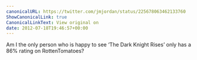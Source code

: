 ```yaml
---
canonicalURL: https://twitter.com/jmjordan/status/225678063462133760
ShowCanonicalLink: true
CanonicalLinkText: View original on
date: 2012-07-18T19:46:57+00:00
---
```

Am I the only person who is happy to see ‘The Dark Knight Rises’ only has a 86% rating on RottenTomatoes?